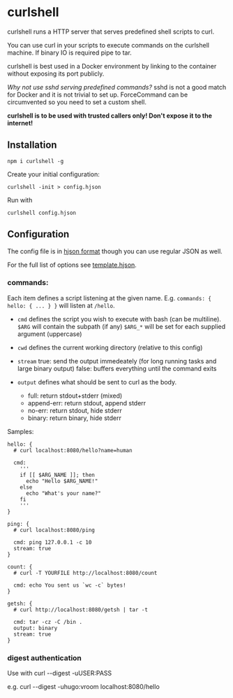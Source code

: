 # curlshell

curlshell runs a HTTP server that serves predefined shell scripts to curl.

You can use curl in your scripts to execute commands on the curlshell machine. If binary IO is required pipe to tar.

curlshell is best used in a Docker environment by linking to the container without exposing its port publicly.

*Why not use sshd serving predefined commands?* sshd is not a good match for Docker and it is not trivial to set up. ForceCommand can be circumvented so you need to set a custom shell.

**curlshell is to be used with trusted callers only! Don't expose it to the internet!**

## Installation

```
npm i curlshell -g
```

Create your initial configuration:

```
curlshell -init > config.hjson
```

Run with

```
curlshell config.hjson
```

## Configuration

The config file is in [hjson format](http://hjson.org) though you can use regular JSON as well.

For the full list of options see [template.hjson](template.hjson).

### commands:

Each item defines a script listening at the given name. E.g. `commands: { hello: { ... } }` will listen at `/hello`.

- `cmd` defines the script you wish to execute with bash (can be multiline).
  `$ARG` will contain the subpath (if any)
  `$ARG_*` will be set for each supplied argument (uppercase)

- `cwd` defines the current working directory (relative to this config)

- `stream`
  true: send the output immedeately (for long running tasks and large binary output)
  false: buffers everything until the command exits

- `output` defines what should be sent to curl as the body.
  - full: return stdout+stderr (mixed)
  - append-err: return stdout, append stderr
  - no-err: return stdout, hide stderr
  - binary: return binary, hide stderr

Samples:

```
hello: {
  # curl localhost:8080/hello?name=human

  cmd:
    '''
    if [[ $ARG_NAME ]]; then
      echo "Hello $ARG_NAME!"
    else
      echo "What's your name?"
    fi
    '''
}

ping: {
  # curl localhost:8080/ping

  cmd: ping 127.0.0.1 -c 10
  stream: true
}

count: {
  # curl -T YOURFILE http://localhost:8080/count

  cmd: echo You sent us `wc -c` bytes!
}

getsh: {
  # curl http://localhost:8080/getsh | tar -t

  cmd: tar -cz -C /bin .
  output: binary
  stream: true
}
```

### digest authentication

Use with curl --digest -uUSER:PASS

e.g. curl --digest -uhugo:vroom localhost:8080/hello

